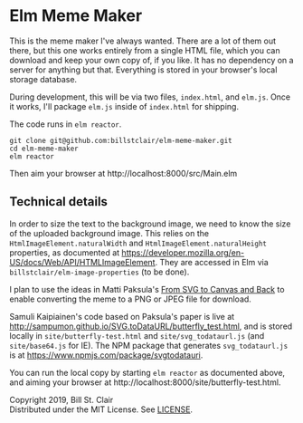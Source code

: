 # Elm Meme Maker

This is the meme maker I've always wanted. There are a lot of them out there, but this one works entirely from a single HTML file, which you can download and keep your own copy of, if you like. It has no dependency on a server for anything but that. Everything is stored in your browser's local storage database.

During development, this will be via two files, `index.html`, and `elm.js`. Once it works, I'll package `elm.js` inside of `index.html` for shipping.

The code runs in `elm reactor`.

```
git clone git@github.com:billstclair/elm-meme-maker.git
cd elm-meme-maker
elm reactor
```

Then aim your browser at http://localhost:8000/src/Main.elm

## Technical details

In order to size the text to the background image, we need to know the size of the uploaded background image. This relies on the `HtmlImageElement.naturalWidth` and `HtmlImageElement.naturalHeight` properties, as documented at https://developer.mozilla.org/en-US/docs/Web/API/HTMLImageElement. They are accessed in Elm via `billstclair/elm-image-properties` (to be done).

I plan to use the ideas in Matti Paksula's [From SVG to Canvas and Back](http://svgopen.org/2010/papers/62-From_SVG_to_Canvas_and_Back/) to enable converting the meme to a PNG or JPEG file for download.

Samuli Kaipiainen's code based on Paksula's paper is live at http://sampumon.github.io/SVG.toDataURL/butterfly_test.html, and is stored locally in `site/butterfly-test.html` and `site/svg_todataurl.js` (and `site/base64.js` for IE). The NPM package that generates `svg_todataurl.js` is at https://www.npmjs.com/package/svgtodatauri.

You can run the local copy by starting `elm reactor` as documented above, and aiming your browser at http://localhost:8000/site/butterfly-test.html.

Copyright 2019, Bill St. Clair<br/>
Distributed under the MIT License. See [LICENSE](LICENSE).
